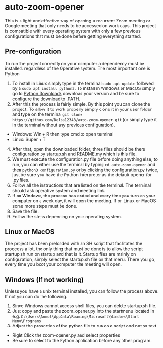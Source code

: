 # auto-zoom-opener
This is a light and effective way of opening a recurrent Zoom meeting or Google meeting that only needs to be accessed on work days. This project is compatible with every operating system with only a few previous configurations that must be done before getting everything started. 
## Pre-configuration
To run the project correctly on your computer a dependency must be installed. regardless of the Operative system. The most important one is Python. 
1. To install in Linux simply type in the terminal `sudo apt update` followed by a `sudo apt install python3`.
To install in Windows or MacOS simply go to [Python Downloads](https://www.python.org/downloads) download your version and be sure to configure the download to .PATH.
2. After this the process is fairly simple. By this point you can clone the project. To allow it to work properly simply clone it in your user folder and type  on the terminal `git clone https://github.com/Delta12348/auto-zoom-opener.git` (or simply type it in the terminal without any previous configuration). 
  * Windows: Win + R then type cmd to open terminal
  * Linux: Super + T
4. After that, open the downloaded folder, three files should be there configuration.py startup.sh and README.my which is this file.
5. We must execute the configuration.py file before doing anything else, to run, you can either use the terminal by typing `cd auto-zoom.opener` and then `python3 configuration.py` or by clicking the configuration.py twice, just be sure you have the Python interpreter as the default opener for .py files.
6. Follow all the instructions that are listed on the terminal. The terminal should ask operative system and meeting link.
7. If on Windows, the process has ended and every time you turn on your computer on a week day, it will open the meeting. If on Linux or MacOS some more steps must be done.  
6. Save the file.
7. Follow the steps depending on your operating system.
## Linux or MacOS
The project has been preloaded with an SH script that facilitates the proccess a lot, the only thing that must be done is to allow the script startup.sh run on startup and that is it. Startup files are mainly on configuration, simply select the startup.sh file on that menu. There you go, every time you boot your computer the meeting will open.
## Windows (If not working)
Unless you have a unix terminal installed, you can follow the process above. If not you can do the following. 
1. Since Windows cannot access shell files, you can delete startup.sh file. 
2. Just copy and paste the zoom_opener.py into the startmenu located in e.g. `C:\Users\Anmol\AppData\Roaming\Microsoft\Windows\Start Menu\Programs`
3. Adjust the properties of the python file to run as a script and not as text 
  * Right Click the zoom-opener.py and select properties
  * Be sure to select to the Python application before any other program. 
